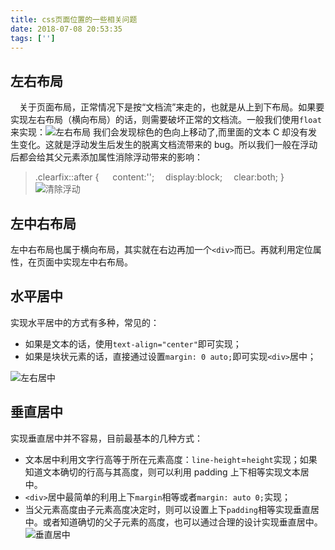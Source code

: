 ```yaml
---
title: css页面位置的一些相关问题
date: 2018-07-08 20:53:35
tags: ['']
---
```


## 左右布局

&emsp;关于页面布局，正常情况下是按“文档流”来走的，也就是从上到下布局。如果要实现左右布局（横向布局）的话，则需要破坏正常的文档流。一般我们使用`float`来实现：![左右布局](https://upload-images.jianshu.io/upload_images/12812641-bffab616a4cab188.png?imageMogr2/auto-orient/strip%7CimageView2/2/w/1240)
我们会发现棕色的色向上移动了,而里面的文本 C 却没有发生变化。这就是浮动发生后发生的脱离文档流带来的 bug。所以我们一般在浮动后都会给其父元素添加属性消除浮动带来的影响：

> .clearfix::after {
> &emsp; content:'';
> &emsp;display:block;
> &emsp;clear:both;
> }
> ![清除浮动](https://upload-images.jianshu.io/upload_images/12812641-251d96f99a0a0f15.png?imageMogr2/auto-orient/strip%7CimageView2/2/w/1240)

## 左中右布局

左中右布局也属于横向布局，其实就在右边再加一个`<div>`而已。再就利用定位属性，在页面中实现左中右布局。

## 水平居中

实现水平居中的方式有多种，常见的：

- 如果是文本的话，使用`text-align="center"`即可实现；
- 如果是块状元素的话，直接通过设置`margin: 0 auto;`即可实现`<div>`居中；

![左右居中](https://upload-images.jianshu.io/upload_images/12812641-967469b306ae2890.png?imageMogr2/auto-orient/strip%7CimageView2/2/w/1240)

## 垂直居中

实现垂直居中并不容易，目前最基本的几种方式：

- 文本居中利用文字行高等于所在元素高度：`line-height`=`height`实现；如果知道文本确切的行高与其高度，则可以利用 padding 上下相等实现文本居中。
- `<div>`居中最简单的利用上下`margin`相等或者`margin: auto 0;`实现；
- 当父元素高度由子元素高度决定时，则可以设置上下`padding`相等实现垂直居中。或者知道确切的父子元素的高度，也可以通过合理的设计实现垂直居中。![垂直居中](https://upload-images.jianshu.io/upload_images/12812641-b81ebce275b1be53.png?imageMogr2/auto-orient/strip%7CimageView2/2/w/1240)
